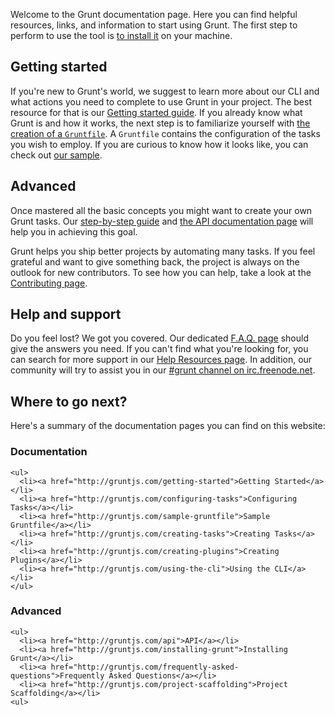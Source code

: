 Welcome to the Grunt documentation page. Here you can find helpful resources, links, and information to start using Grunt. The first step to perform to use the tool is [to install it](http://gruntjs.com/installing-grunt) on your machine.

## Getting started

If you're new to Grunt's world, we suggest to learn more about our CLI and what actions you need to complete to use Grunt in your project. The best resource for that is our [Getting started guide](http://gruntjs.com/getting-started). If you already know what Grunt is and how it works, the next step is to familiarize yourself with [the creation of a `Gruntfile`](http://gruntjs.com/configuring-tasks). A `Gruntfile` contains the configuration of the tasks you wish to employ. If you are curious to know how it looks like, you can check out [our sample](http://gruntjs.com/sample-gruntfile).

## Advanced

Once mastered all the basic concepts you might want to create your own Grunt tasks. Our [step-by-step guide](http://gruntjs.com/creating-plugins) and [the API documentation page](http://gruntjs.com/api/grunt) will help you in achieving this goal.

Grunt helps you ship better projects by automating many tasks. If you feel grateful and want to give something back, the project is always on the outlook for new contributors. To see how you can help, take a look at the [Contributing page](http://gruntjs.com/contributing).

## Help and support

Do you feel lost? We got you covered. Our dedicated [F.A.Q. page](http://gruntjs.com/frequently-asked-questions) should give the answers you need. If you can't find what you're looking for, you can search for more support in our [Help Resources page](http://gruntjs.com/help-resources). In addition, our community will try to assist you in our [#grunt channel on irc.freenode.net](http://webchat.freenode.net/?channels=grunt).

## Where to go next?

Here's a summary of the documentation pages you can find on this website:

<div class="row-fluid">
  <div class="span6">
    <h3>Documentation</h3>

    <ul>
      <li><a href="http://gruntjs.com/getting-started">Getting Started</a></li>
      <li><a href="http://gruntjs.com/configuring-tasks">Configuring Tasks</a></li>
      <li><a href="http://gruntjs.com/sample-gruntfile">Sample Gruntfile</a></li>
      <li><a href="http://gruntjs.com/creating-tasks">Creating Tasks</a></li>
      <li><a href="http://gruntjs.com/creating-plugins">Creating Plugins</a></li>
      <li><a href="http://gruntjs.com/using-the-cli">Using the CLI</a></li>
    </ul>
  </div>
  <div class="span6">
    <h3>Advanced</h3>

    <ul>
      <li><a href="http://gruntjs.com/api">API</a></li>
      <li><a href="http://gruntjs.com/installing-grunt">Installing Grunt</a></li>
      <li><a href="http://gruntjs.com/frequently-asked-questions">Frequently Asked Questions</a></li>
      <li><a href="http://gruntjs.com/project-scaffolding">Project Scaffolding</a></li>
    <ul>
  </div>
</div>
